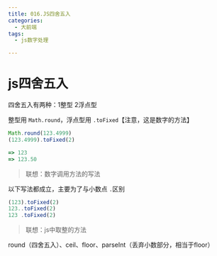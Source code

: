 ```yaml
---
title: 016.JS四舍五入
categories:
  - 大前端
tags:
  - js数字处理

---
```




# js四舍五入


四舍五入有两种：1整型  2浮点型

整型用 `Math.round`，浮点型用 `.toFixed`【注意，这是数字的方法】

```ts
Math.round(123.4999)
(123.4999).toFixed(2)

=> 123
=> 123.50
```

> 联想：数字调用方法的写法

以下写法都成立，主要为了与小数点 `.`区别

```ts
(123).toFixed(2)
123..toFixed(2)
123 .toFixed(2)
```

> 联想：js中取整的方法

round（四舍五入）、ceil、floor、parseInt（丢弃小数部分，相当于floor）